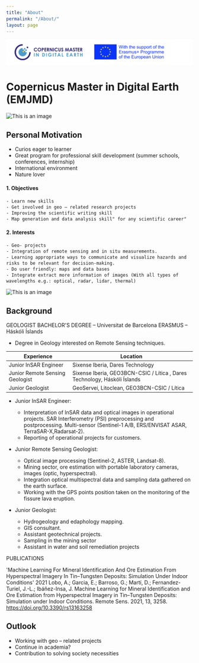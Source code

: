 ```yaml
---
title: "About"
permalink: "/About/"
layout: page
---
```


![This is an image](/images/ErasmusCopernicusLogo.png) 

# Copernicus Master in Digital Earth (EMJMD)

![This is an image](/images/portada.png) 
## Personal Motivation 
-	Curios eager to learner
-	Great program for professional skill development (summer schools, conferences, internship)
-	International environment 
-	Nature lover
	
#### 1. Objectives
	- Learn new skills
	- Get involved in geo – related research projects
	- Improving the scientific writing skill
	- Map generation and data analysis skill" for any scientific career"

#### 2. Interests
	- Geo- projects 
	- Integration of remote sensing and in situ measurements. 
	- Learning appropriate ways to communicate and visualize hazards and risks to be relevant for decision-making.	
	- Do user friendly: maps and data bases
	- Integrate extract more information of images (With all types of wavelengths e.g.: optical, radar, lidar, thermal)

![This is an image](/images/about.png) 

## Background

GEOLOGIST BACHELOR'S DEGREE – Universitat de Barcelona		ERASMUS – Háskóli Íslands
- Degree in Geology interested on Remote Sensing techniques.


| Experience                      | Location                                                                  |
|---------------------------------|---------------------------------------------------------------------------|
| Junior InSAR Engineer           | Sixense Iberia, Dares Technology                                          |
| Junior Remote Sensing Geologist | Sixense Iberia, GEO3BCN-CSIC / Lítica , Dares Technology, Háskóli Íslands |
| Junior Geologist                | GeoServei, Litoclean, GEO3BCN-CSIC / Lítica                               |


- Junior InSAR Engineer: 
	- Interpretation of InSAR data and optical images in operational projects. SAR Interferometry (PSI) preprocessing and postprocessing. Multi-sensor (Sentinel-1 A/B, ERS/ENVISAT ASAR, TerraSAR-X,Radarsat-2). 
	- Reporting of operational projects for customers. 

- Junior Remote Sensing Geologist: 
	- Optical image processing (Sentinel-2, ASTER, Landsat-8).
	- Mining sector, ore estimation with portable laboratory cameras, images (optic, hyperspectral).
	- Integration optical multispectral data and sampling data gathered on the earth surface.
	- Working with the GPS points position taken on the monitoring of the fissure lava eruption.

- Junior Geologist:
	- Hydrogeology and edaphology mapping.
	- GIS consultant.
	- Assistant geotechnical projects.
	- Sampling in the mining sector
	- Assistant in water and soil remediation projects


PUBLICATIONS

'Machine Learning For Mineral Identification And Ore Estimation From Hyperspectral Imagery In Tin–Tungsten
Deposits: Simulation Under Indoor Conditions'
2021
Lobo, A.; Garcia, E.; Barroso, G.; Martí, D.; Fernandez-Turiel, J.-L.; Ibáñez-Insa, J. Machine Learning for Mineral
Identification and Ore Estimation from Hyperspectral Imagery in Tin–Tungsten Deposits: Simulation under Indoor
Conditions. Remote Sens. 2021, 13, 3258. https://doi.org/10.3390/rs13163258


## Outlook
-	Working with geo – related projects
-	Continue in academia?
-	Contribution to solving society necessities

